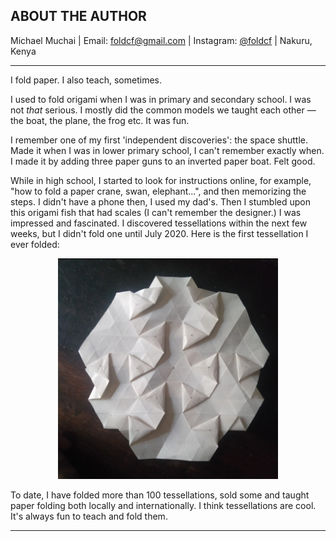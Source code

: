 ## ABOUT THE AUTHOR

Michael Muchai | Email: foldcf@gmail.com | Instagram: [@foldcf](https://www.instagram.com/foldcf?igsh=OHp5N3VmdXdzenA4) | Nakuru, Kenya

***

I fold paper.
I also teach, sometimes.

I used to fold origami when I was in primary and secondary school. I was not *that* serious. I mostly did the common models we taught each other — the boat, the plane, the frog etc. It was fun.

I remember one of my first 'independent discoveries': the space shuttle. Made it when I was in lower primary school, I can't remember exactly when. I made it by adding three paper guns to an inverted paper boat. Felt good.

While in high school, I started to look for instructions online, for example, "how to fold a paper crane, swan, elephant...", and then memorizing the steps. I didn't have a phone then, I used my dad's. Then I stumbled upon this origami fish that had scales (I can't remember the designer.) I was impressed and fascinated. I discovered tessellations within the next few weeks, but I didn't fold one until July 2020. Here is the first tessellation I ever folded:

<div align="center"><img src="./my_first_tessellation_1.jpg" alt="my_first_tessellation_1" width="70%" height="70%"></div>

To date, I have folded more than 100 tessellations, sold some and taught paper folding both locally and internationally. I think tessellations are cool. It's always fun to teach and fold them.

***
